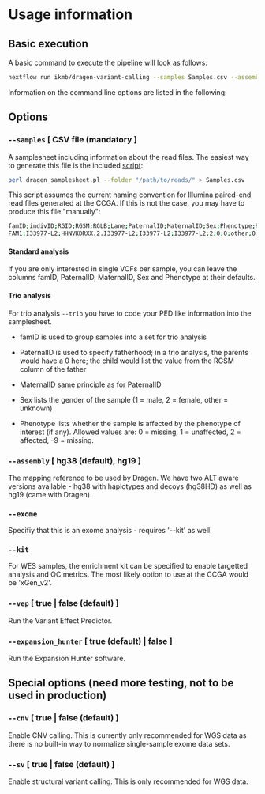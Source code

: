 # Usage information

## Basic execution

A basic command to execute the pipeline will look as follows:

```bash
nextflow run ikmb/dragen-variant-calling --samples Samples.csv --assembly hg38 --exome --kit xGen_v2
```

Information on the command line options are listed in the following:

## Options

### `--samples` [ CSV file (mandatory ]
A samplesheet including information about the read files. The easiest way to generate this file is the included [script](../bin/dragen_samplesheet.pl):

```bash
perl dragen_samplesheet.pl --folder "/path/to/reads/" > Samples.csv
```

This script assumes the current naming convention for Illumina paired-end read files generated at the CCGA. If this is not the case, you may have to produce this file "manually":

```bash
famID;indivID;RGID;RGSM;RGLB;Lane;PaternalID;MaternalID;Sex;Phenotype;Read1File;Read2File
FAM1;I33977-L2;HHNVKDRXX.2.I33977-L2;I33977-L2;I33977-L2;2;0;0;other;0;/work_ifs/sukmb352/projects/exomes/SF_Exome-Val_IDTv2_01/data/I33977-L2_S59_L002_R1_001.fastq.gz;/work_ifs/sukmb352/projects/exomes/SF_Exome-Val_IDTv2_01/data/I33977-L2_S59_L002_R2_001.fastq.gz
```
#### Standard analysis

If you are only interested in single VCFs per sample, you can leave the columns famID, PaternalID, MaternalID, Sex and Phenotype at their defaults.

#### Trio analysis

For trio analysis `--trio` you have to code your PED like information into the samplesheet. 

* famID is used to group samples into a set for trio analysis

* PaternalID is used to specify fatherhood; in a trio analysis, the parents would have a 0 here; the child would list the value from the RGSM column of the father

* MaternalID same principle as for PaternalID

* Sex lists the gender of the sample (1 = male, 2 = female, other = unknown)

* Phenotype lists whether the sample is affected by the phenotype of interest (if any). Allowed values are: 0 = missing, 1 = unaffected, 2 = affected, -9 = missing. 

### `--assembly` [ hg38 (default), hg19 ] 
The mapping reference to be used by Dragen. We have two ALT aware versions available - hg38 with haplotypes and decoys (hg38HD) as well as hg19 (came with Dragen). 

### `--exome`
Specifiy that this is an exome analysis - requires '--kit' as well. 

### `--kit` 
For WES samples, the enrichment kit can be specified to enable targetted analysis and QC metrics. The most likely option to use at the CCGA would be 'xGen_v2'.

### `--vep` [ true | false (default) ]
Run the Variant Effect Predictor.

### `--expansion_hunter` [ true (default) | false ]
Run the Expansion Hunter software. 

## Special options (need more testing, not to be used in production)

### `--cnv` [ true | false (default) ]
Enable CNV calling. This is currently only recommended for WGS data as there is no built-in way to normalize single-sample exome data sets. 

###  `--sv` [ true | false (default) ]
Enable structural variant calling. This is only recommended for WGS data.

